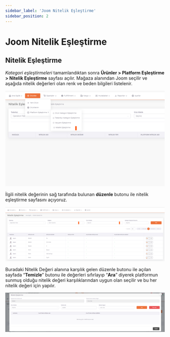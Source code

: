 ```yaml
---
sidebar_label: 'Joom Nitelik Eşleştirme'
sidebar_position: 2
---
```



# Joom Nitelik Eşleştirme 

## Nitelik Eşleştirme

*Kategori eşleştirmeleri* tamamlandıktan sonra **Ürünler > Platform Eşleştirme > Nitelik Eşleştirme** sayfası açılır. Mağaza alanından Joom seçilir ve aşağıda nitelik değerleri olan renk ve beden bilgileri listelenir. 

![JoomQualification](../joom/img/JoomQualificationMatching.png)

İlgili nitelik değerinin sağ tarafında bulunan **düzenle** butonu ile nitelik eşleştirme sayfasını açıyoruz.

![JoomQualificationColor](../joom/img/JoomQualificationMatchingColor.png)

Buradaki Nitelik Değeri alanına karşılık gelen düzenle butonu ile açılan sayfada “**Temizle**” butonu ile değerleri sıfırlayıp “**Ara**” diyerek platformun sunmuş olduğu nitelik değeri karşılıklarından uygun olan seçilir ve bu her nitelik değeri için yapılır. 

![JoomQualificationColorSearch](../joom/img/JoomQualificationMatchingColorSearch.png)




